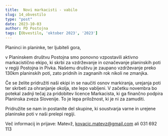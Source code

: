 ```yaml
---
title:  Novi markacisti - vabilo
slug: 14_obvestilo
type: "post"
date: 2023-10-03
author: PD Postojna
tags: [Obvestilo, 'oktober 2023', '2023']
---
```


Planinci in planinke, ter ljubiteli gora,

v Planinskem društvu Postojna smo ponovno vzpostavili aktivno markacistično ekipo, ki skrbi za vzdrževanje in označevanje planinskih poti v regiji Postojna in Pivka.
Našemu društvu je zaupano vzdrževanje preko 130km planinskih poti, zato pridnih in zagnanih rok nikoli ne zmanjka.

Če se želite pridružiti naši ekipi in se naučiti osnov markiranja, urejanja poti ter skrbeti za ohranjanje okolja, ste lepo vabljeni.
V začetku novembra bo potekal zadnji tečaj za pridobitev licence Markacista, ki ga finančno podpira Planinska zveza Slovenije. To je lepa priložnost, ki je ni za zamuditi. 

Pridružite se nam in postanite del skupine, ki soustvarja varne in urejene planinske poti v naši prelepi regiji.

Več informacij in prijave:
Matevž, kovacic.matevz@gmail.com ali 031 692 113